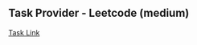 ## Task Provider - Leetcode (medium)

[Task Link](https://leetcode.com/problems/longest-increasing-subsequence/description/?envType=daily-question&envId=2024-01-05)
